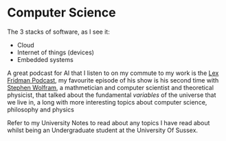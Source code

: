 # Computer Science

The 3 stacks of software, as I see it:

* Cloud
* Internet of things \(devices\)
* Embedded systems

A great podcast for AI that I listen to on my commute to my work is the [Lex Fridman Podcast](https://lexfridman.com/podcast/), my favourite episode of his show is his second time with [Stephen Wolfram](https://www.youtube.com/watch?v=-t1_ffaFXao&list=PLrAXtmErZgOdP_8GztsuKi9nrraNbKKp4), a mathmetician and computer scientist and theoretical physicist, that talked about the fundamental _variables_ of the universe that we live in, a long with more interesting topics about computer science, philosophy and physics

Refer to my University Notes to read about any topics I have read about whilst being an Undergraduate student at the University Of Sussex.




